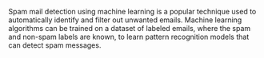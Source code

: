  Spam mail detection using machine learning is a popular technique used to automatically identify and filter out unwanted emails. Machine learning algorithms can be trained on a dataset of labeled emails, where the spam and non-spam labels are known, to learn pattern recognition models that can detect spam messages.
